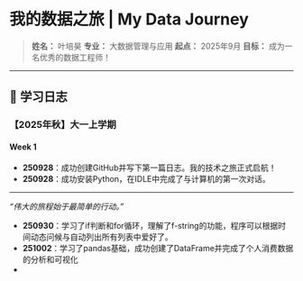 # 我的数据之旅 | My Data Journey

> **姓名：** 叶培昊
> **专业：** 大数据管理与应用
> **起点：** 2025年9月
> **目标：** 成为一名优秀的数据工程师！

---

## 🚀 学习日志

### 【2025年秋】大一上学期

#### **Week 1**
*   **250928**：成功创建GitHub并写下第一篇日志。我的技术之旅正式启航！
*   **250928**：成功安装Python，在IDLE中完成了与计算机的第一次对话。

---
*“伟大的旅程始于最简单的行动。”*
*   **250930**：学习了if判断和for循环，理解了f-string的功能，程序可以根据时间动态问候与自动列出所有列表中爱好了。
*   **251002**：学习了pandas基础，成功创建了DataFrame并完成了个人消费数据的分析和可视化
*   
